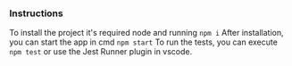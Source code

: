 ### Instructions

To install the project it's required node and running `npm i`
After installation, you can start the app in cmd `npm start`
To run the tests, you can execute `npm test` or use the Jest Runner plugin in vscode.
